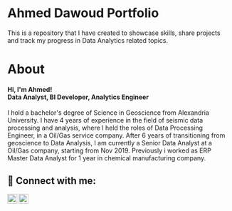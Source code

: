 # Ahmed Dawoud Portfolio

This is a repository that I have created to showcase skills, share projects and track my progress in Data Analytics related topics.

# About
<h4>Hi, I'm Ahmed! <br/><a>Data Analyst</a>, <a>BI Developer</a>, <a>Analytics Engineer</a></h4>

I hold a bachelor's degree of Science in Geoscience from Alexandria University. I have 4 years of experience in the field of seismic data processing and analysis, where I held the roles of Data Processing Engineer, in a Oil/Gas service company. After 6 years of transitioning from geoscience to Data Analysis, I am currently a Senior Data Analyst at a Oil/Gas company, starting from Nov 2019. Previously i worked as ERP Master Data Analyst for 1 year in chemical manufacturing company.<br/>

<h2> 🤳 Connect with me:</h2>

[<img align="left" alt="JoshMadakor | YouTube" width="22px" src="https://dn.jsdelivr.net/npm/simple-icons@3.13.0/icons/aircanada.svg" />][youtube]
[<img align="left" alt="AhmedDawoud | LinkedIn" width="22px" src="https://cdn.jsdelivr.net/npm/simple-icons@v3/icons/linkedin.svg" />][linkedin]

[youtube]: https://www.youtube.com/c/joshmadakor
[linkedin]: https://www.linkedin.com/in/ahmed-dawoud-964a5b148



